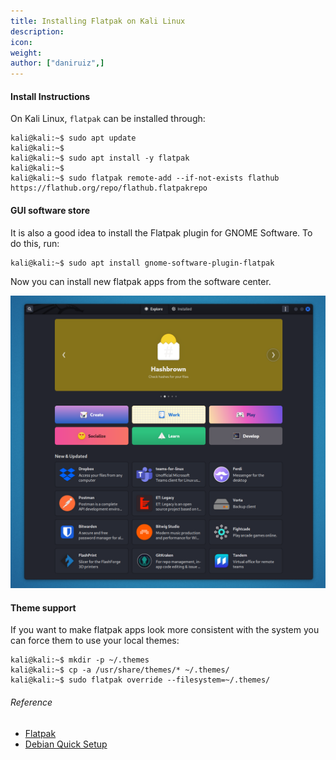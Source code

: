 ```yaml
---
title: Installing Flatpak on Kali Linux
description:
icon:
weight:
author: ["daniruiz",]
---
```


#### Install Instructions

On Kali Linux, `flatpak` can be installed through:

```console
kali@kali:~$ sudo apt update
kali@kali:~$
kali@kali:~$ sudo apt install -y flatpak
kali@kali:~$
kali@kali:~$ sudo flatpak remote-add --if-not-exists flathub https://flathub.org/repo/flathub.flatpakrepo
```

#### GUI software store

It is also a good idea to install the Flatpak plugin for GNOME Software. To do this, run:

```console
kali@kali:~$ sudo apt install gnome-software-plugin-flatpak
```

Now you can install new flatpak apps from the software center.

![](flatpak-store.png)

#### Theme support

If you want to make flatpak apps look more consistent with the system you can force them to use your local themes:

```console
kali@kali:~$ mkdir -p ~/.themes
kali@kali:~$ cp -a /usr/share/themes/* ~/.themes/
kali@kali:~$ sudo flatpak override --filesystem=~/.themes/
```


###### Reference

- [Flatpak](https://flatpak.org/)
- [Debian Quick Setup](https://flatpak.org/setup/Debian/)
